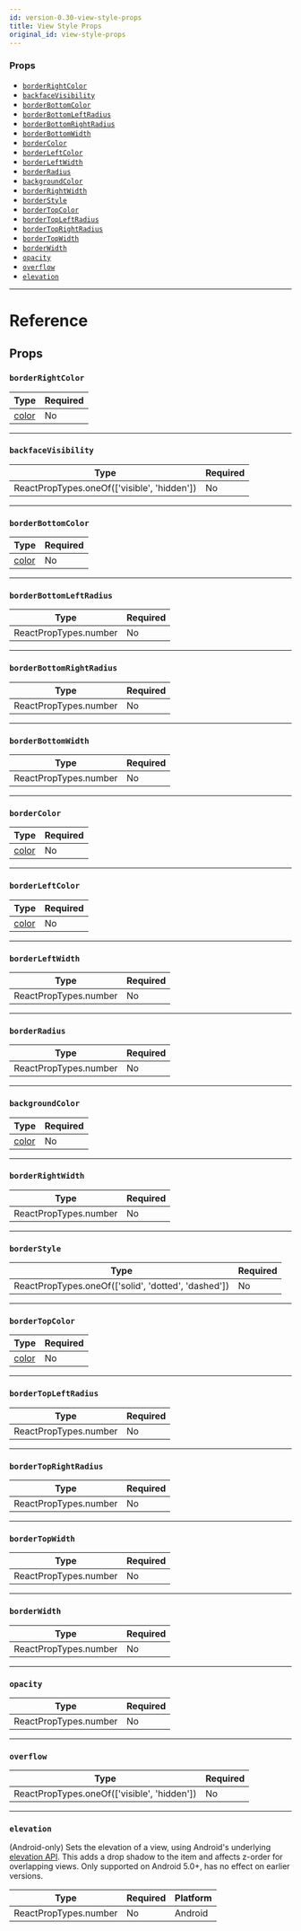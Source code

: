 ```yaml
---
id: version-0.30-view-style-props
title: View Style Props
original_id: view-style-props
---
```

### Props

- [`borderRightColor`](view-style-props.md#borderrightcolor)
- [`backfaceVisibility`](view-style-props.md#backfacevisibility)
- [`borderBottomColor`](view-style-props.md#borderbottomcolor)
- [`borderBottomLeftRadius`](view-style-props.md#borderbottomleftradius)
- [`borderBottomRightRadius`](view-style-props.md#borderbottomrightradius)
- [`borderBottomWidth`](view-style-props.md#borderbottomwidth)
- [`borderColor`](view-style-props.md#bordercolor)
- [`borderLeftColor`](view-style-props.md#borderleftcolor)
- [`borderLeftWidth`](view-style-props.md#borderleftwidth)
- [`borderRadius`](view-style-props.md#borderradius)
- [`backgroundColor`](view-style-props.md#backgroundcolor)
- [`borderRightWidth`](view-style-props.md#borderrightwidth)
- [`borderStyle`](view-style-props.md#borderstyle)
- [`borderTopColor`](view-style-props.md#bordertopcolor)
- [`borderTopLeftRadius`](view-style-props.md#bordertopleftradius)
- [`borderTopRightRadius`](view-style-props.md#bordertoprightradius)
- [`borderTopWidth`](view-style-props.md#bordertopwidth)
- [`borderWidth`](view-style-props.md#borderwidth)
- [`opacity`](view-style-props.md#opacity)
- [`overflow`](view-style-props.md#overflow)
- [`elevation`](view-style-props.md#elevation)






---

# Reference

## Props

### `borderRightColor`



| Type | Required |
| - | - |
| [color](colors.md) | No |




---

### `backfaceVisibility`



| Type | Required |
| - | - |
| ReactPropTypes.oneOf(['visible', 'hidden']) | No |




---

### `borderBottomColor`



| Type | Required |
| - | - |
| [color](colors.md) | No |




---

### `borderBottomLeftRadius`



| Type | Required |
| - | - |
| ReactPropTypes.number | No |




---

### `borderBottomRightRadius`



| Type | Required |
| - | - |
| ReactPropTypes.number | No |




---

### `borderBottomWidth`



| Type | Required |
| - | - |
| ReactPropTypes.number | No |




---

### `borderColor`



| Type | Required |
| - | - |
| [color](colors.md) | No |




---

### `borderLeftColor`



| Type | Required |
| - | - |
| [color](colors.md) | No |




---

### `borderLeftWidth`



| Type | Required |
| - | - |
| ReactPropTypes.number | No |




---

### `borderRadius`



| Type | Required |
| - | - |
| ReactPropTypes.number | No |




---

### `backgroundColor`



| Type | Required |
| - | - |
| [color](colors.md) | No |




---

### `borderRightWidth`



| Type | Required |
| - | - |
| ReactPropTypes.number | No |




---

### `borderStyle`



| Type | Required |
| - | - |
| ReactPropTypes.oneOf(['solid', 'dotted', 'dashed']) | No |




---

### `borderTopColor`



| Type | Required |
| - | - |
| [color](colors.md) | No |




---

### `borderTopLeftRadius`



| Type | Required |
| - | - |
| ReactPropTypes.number | No |




---

### `borderTopRightRadius`



| Type | Required |
| - | - |
| ReactPropTypes.number | No |




---

### `borderTopWidth`



| Type | Required |
| - | - |
| ReactPropTypes.number | No |




---

### `borderWidth`



| Type | Required |
| - | - |
| ReactPropTypes.number | No |




---

### `opacity`



| Type | Required |
| - | - |
| ReactPropTypes.number | No |




---

### `overflow`



| Type | Required |
| - | - |
| ReactPropTypes.oneOf(['visible', 'hidden']) | No |




---

### `elevation`

(Android-only) Sets the elevation of a view, using Android's underlying
[elevation API](https://developer.android.com/training/material/shadows-clipping.html#Elevation).
This adds a drop shadow to the item and affects z-order for overlapping views.
Only supported on Android 5.0+, has no effect on earlier versions.


| Type | Required | Platform |
| - | - | - |
| ReactPropTypes.number | No | Android  |






